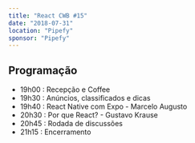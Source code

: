```yaml
---
title: "React CWB #15"
date: "2018-07-31"
location: "Pipefy"
sponsor: "Pipefy"
---
```


## Programação

- 19h00 : Recepção e Coffee
- 19h30 : Anúncios, classificados e dicas
- 19h40 : React Native com Expo - Marcelo Augusto
- 20h30 : Por que React? - Gustavo Krause
- 20h45 : Rodada de discussões
- 21h15 : Encerramento
